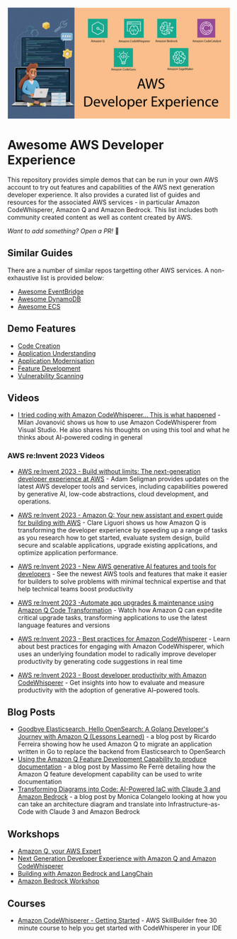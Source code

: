![DevEx](./AWS-Developer-Experience.png )

# Awesome AWS Developer Experience
This repository provides simple demos that can be run in your own AWS account to try out features and capabilities of the AWS next generation developer experience. It also provides a curated list of guides and resources for the associated AWS services - in particular Amazon CodeWhisperer, Amazon Q and Amazon Bedrock. This list includes both community created content as well as content created by AWS.

_Want to add something? Open a PR!_ 🙂

## Similar Guides
There are a number of similar repos targetting other AWS services. A non-exhaustive list is provided below:

* [Awesome EventBridge](https://github.com/boyney123/awesome-eventbridge)
* [Awesome DynamoDB](https://github.com/alexdebrie/awesome-dynamodb)
* [Awesome ECS](https://github.com/nathanpeck/awesome-ecs)


## Demo Features

* [Code Creation](./1-code-creation/code-creation.md)
* [Application Understanding](./2-application-understanding/application-understanding.md)
* [Application Modernisation](./3-application-modernisation/application-modernisation.md)
* [Feature Development](./4-feature-development/feature-development.md)
* [Vulnerability Scanning](./5-vulnerability-scanning/vulnerability-scanning.md)

## Videos

* [I tried coding with Amazon CodeWhisperer... This is what happened](https://www.youtube.com/watch?v=erO_6AX_DXk) - Milan Jovanović shows us how to use Amazon CodeWhisperer from Visual Studio. He also shares his thoughts on using this tool and what he thinks about AI-powered coding in general

### AWS re:Invent 2023 Videos

* [AWS re:Invent 2023 - Build without limits: The next-generation developer experience at AWS](https://www.youtube.com/watch?v=8mUosAh3gLc) - Adam Seligman provides updates on the latest AWS developer tools and services, including capabilities powered by generative AI, low-code abstractions, cloud development, and operations.

* [AWS re:Invent 2023 - Amazon Q: Your new assistant and expert guide for building with AWS](https://www.youtube.com/watch?v=lBJHJmkotcI) - Clare Liguori shows us how Amazon Q is transforming the developer experience by speeding up a range of tasks as you research how to get started, evaluate system design, build secure and scalable applications, upgrade existing applications, and optimize application performance.

* [AWS re:Invent 2023 - New AWS generative AI features and tools for developers](https://www.youtube.com/watch?v=pVtVGcVH8iw) - See the newest AWS tools and features that make it easier for builders to solve problems with minimal technical expertise and that help technical teams boost productivity

* [AWS re:Invent 2023 -Automate app upgrades & maintenance using Amazon Q Code Transformation](https://www.youtube.com/watch?v=LY76tak6Z1E) - Watch how Amazon Q can expedite critical upgrade tasks, transforming applications to use the latest language features and versions

* [AWS re:Invent 2023 - Best practices for Amazon CodeWhisperer](https://www.youtube.com/watch?v=F_dSkRHCXBc) - Learn about best practices for engaging with Amazon CodeWhisperer, which uses an underlying foundation model to radically improve developer productivity by generating code suggestions in real time

* [AWS re:Invent 2023 - Boost developer productivity with Amazon CodeWhisperer](https://www.youtube.com/watch?v=Kvx3ksVFB-E) - Get insights into how to evaluate and measure productivity with the adoption of generative AI–powered tools. 

## Blog Posts

* [Goodbye Elasticsearch, Hello OpenSearch: A Golang Developer's Journey with Amazon Q (Lessons Learned)](https://community.aws/content/2fBVnCWwN5TEa1wEWl5Wah7Vb2A/migrating-golang-project-using-elasticsearch-to-opensearch-with-amazonq) - a blog post by Ricardo Ferreira showing how he used Amazon Q to migrate an application written in Go to replace the backend from Elasticsearch to OpenSearch
* [Using the Amazon Q Feature Development Capability to produce documentation](https://it20.info/2024/3/using-the-amazon-q-feature-development-capability-to-produce-documentation/) - a blog post by Massimo Re Ferrè detailing how the Amazon Q feature development capability can be used to write documentation
* [Transforming Diagrams into Code: AI-Powered IaC with Claude 3 and Amazon Bedrock](https://letsmake.cloud/transforming-diagrams-into-code) - a blog post by Monica Colangelo looking at how you can take an architecture diagram and translate into Infrastructure-as-Code with Claude 3 and Amazon Bedrock

## Workshops

* [Amazon Q, your AWS Expert](https://catalog.us-east-1.prod.workshops.aws/workshops/140d775f-670f-4e22-96e0-545515e7b35f/en-US)
* [Next Generation Developer Experience with Amazon Q and Amazon CodeWhisperer](https://catalog.workshops.aws/next-gen-dev-data-analysis-with-q/en-US)
* [Building with Amazon Bedrock and LangChain](https://catalog.workshops.aws/building-with-amazon-bedrock/en-US)
* [Amazon Bedrock Workshop](https://catalog.us-east-1.prod.workshops.aws/workshops/a4bdb007-5600-4368-81c5-ff5b4154f518/en-US)

## Courses

* [Amazon CodeWhisperer - Getting Started](https://explore.skillbuilder.aws/learn/course/internal/view/elearning/16405/amazon-codewhisperer-getting-started) - AWS SkillBuilder free 30 minute course to help you get started with CodeWhisperer in your IDE